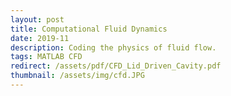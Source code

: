 ```yaml
---
layout: post
title: Computational Fluid Dynamics 
date: 2019-11
description: Coding the physics of fluid flow.
tags: MATLAB CFD
redirect: /assets/pdf/CFD_Lid_Driven_Cavity.pdf
thumbnail: /assets/img/cfd.JPG
---
```

